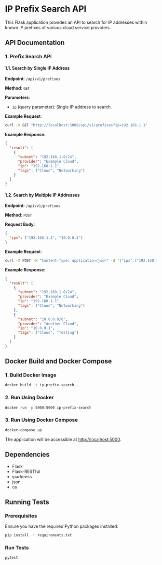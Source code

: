 

# IP Prefix Search API

This Flask application provides an API to search for IP addresses within known IP prefixes of various cloud service providers.

## API Documentation

### 1. Prefix Search API

#### 1.1. Search by Single IP Address

**Endpoint**: `/api/v1/prefixes`

**Method**: `GET`

**Parameters**:

- `ip` (query parameter): Single IP address to search.

**Example Request**:

```bash
curl -X GET "http://localhost:5000/api/v1/prefixes?ip=192.168.1.1"
```

**Example Response**:

```json
{
  "result": [
    {
      "subnet": "192.168.1.0/24",
      "provider": "Example Cloud",
      "ip": "192.168.1.1",
      "tags": ["Cloud", "Networking"]
    }
  ]
}
```

#### 1.2. Search by Multiple IP Addresses

**Endpoint**: `/api/v1/prefixes`

**Method**: `POST`

**Request Body**:

```json
{
  "ips": ["192.168.1.1", "10.0.0.1"]
}
```

**Example Request**:

```bash
curl -X POST -H "Content-Type: application/json" -d '{"ips":["192.168.1.1","10.0.0.1"]}' "http://localhost:5000/api/v1/prefixes"
```

**Example Response**:

```json
{
  "result": [
    {
      "subnet": "192.168.1.0/24",
      "provider": "Example Cloud",
      "ip": "192.168.1.1",
      "tags": ["Cloud", "Networking"]
    },
    {
      "subnet": "10.0.0.0/8",
      "provider": "Another Cloud",
      "ip": "10.0.0.1",
      "tags": ["Cloud", "Testing"]
    }
  ]
}
```

## Docker Build and Docker Compose

### 1. Build Docker Image

```bash
docker build -t ip-prefix-search .
```

### 2. Run Using Docker

```bash
docker run -p 5000:5000 ip-prefix-search
```

### 3. Run Using Docker Compose

```bash
docker-compose up
```

The application will be accessible at [http://localhost:5000](http://localhost:5000).

## Dependencies

- Flask
- Flask-RESTful
- ipaddress
- json
- os


## Running Tests

### Prerequisites

Ensure you have the required Python packages installed:

```bash
pip install -r requirements.txt
```

### Run Tests

```bash
pytest
```
